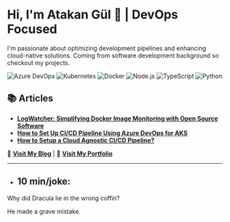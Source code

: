 # Hi, I'm Atakan Gül 👋 | DevOps Focused

I'm passionate about optimizing development pipelines and enhancing cloud-native solutions. Coming from software development background so checkout my projects.

![Azure DevOps](https://img.shields.io/badge/-Azure%20DevOps-0078D7?style=flat&logo=azure-devops&logoColor=white)
![Kubernetes](https://img.shields.io/badge/-Kubernetes-326CE5?style=flat&logo=Kubernetes&logoColor=white)
![Docker](https://img.shields.io/badge/-Docker-2496ED?style=flat&logo=docker&logoColor=white)
![Node.js](https://img.shields.io/badge/-Node.js-339933?style=flat&logo=Node.js&logoColor=white)
![TypeScript](https://img.shields.io/badge/-TypeScript-007ACC?style=flat&logo=TypeScript&logoColor=white)
![Python](https://img.shields.io/badge/-Python-3776AB?style=flat&logo=Python&logoColor=white)

## 📚 Articles 
- **[LogWatcher: Simplifying Docker Image Monitoring with Open Source Software](https://atakangul.com/blogs/logwatcher-simplifying-docker-image-monitoring-with-open-source-software)** 
- **[How to Set Up CI/CD Pipeline Using Azure DevOps for AKS](https://atakangul.com/blogs/how-to-setup-cicd-pipeline-using-azure-devops-for-aks)**  
- **[How to Setup a Cloud Agnostic CI/CD Pipeline?](https://atakangul.com/blogs/cloud-agnostic-ci-cd-pipeline)**  

📖 **[Visit My Blog](https://blog.atakangul.com)** | 💼 **[Visit My Portfolio](https://atakangul.com)**

---

<!-- JOKE-START -->
- ## **10 min/joke:**

Why did Dracula lie in the wrong coffin?

He made a grave mistake.
<!-- JOKE-END -->
